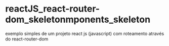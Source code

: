 # reactJS_react-router-dom_skeletonmponents_skeleton
exemplo simples de um projeto react js (javascript) com roteamento através do react-router-dom
